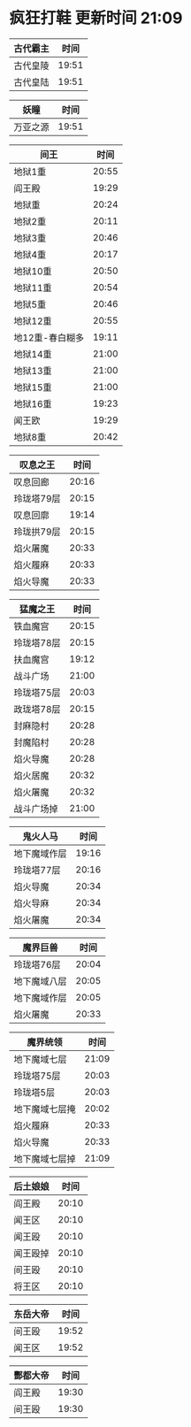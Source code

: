 # 疯狂打鞋 更新时间 21:09

| 古代霸主   | 时间    |
|--------|-------|
| 古代皇陵 | 19:51 |
| 古代皇陆 | 19:51 |

| 妖瞳   | 时间    |
|--------|-------|
| 万亚之源 | 19:51 |

| 间王   | 时间    |
|--------|-------|
| 地狱1重 | 20:55 |
| 阎王殿 | 19:29 |
| 地狱重 | 20:24 |
| 地狱2重 | 20:11 |
| 地狱3重 | 20:46 |
| 地狱4重 | 20:17 |
| 地狱10重 | 20:50 |
| 地狱11重 | 20:54 |
| 地狱5重 | 20:46 |
| 地狱12重 | 20:55 |
| 地12重-春白糊多 | 19:11 |
| 地狱14重 | 21:00 |
| 地狱13重 | 21:00 |
| 地狱15重 | 21:00 |
| 地狱16重 | 19:23 |
| 闻王欧 | 19:29 |
| 地狱8重 | 20:42 |

| 叹息之王   | 时间    |
|--------|-------|
| 叹息回廊 | 20:16 |
| 玲珑塔79层 | 20:15 |
| 叹息回廓 | 19:14 |
| 玲珑拱79层 | 20:15 |
| 焰火屠魔 | 20:33 |
| 焰火履麻 | 20:33 |
| 焰火导魔 | 20:33 |

| 猛魔之王   | 时间    |
|--------|-------|
| 铁血魔宫 | 20:15 |
| 玲珑塔78层 | 20:15 |
| 扶血魔宫 | 19:12 |
| 战斗广场 | 21:00 |
| 玲珑塔75层 | 20:03 |
| 政珑塔78层 | 20:15 |
| 封麻隐村 | 20:28 |
| 封魔陷村 | 20:28 |
| 焰火导魔 | 20:28 |
| 焰火居魔 | 20:32 |
| 焰火屠魔 | 20:32 |
| 战斗广场掉 | 21:00 |

| 鬼火人马   | 时间    |
|--------|-------|
| 地下魔域作层 | 19:16 |
| 玲珑塔77层 | 20:16 |
| 焰火导魔 | 20:34 |
| 焰火导麻 | 20:34 |
| 焰火屠魔 | 20:34 |

| 魔界巨兽   | 时间    |
|--------|-------|
| 玲珑塔76层 | 20:04 |
| 地下魔域八层 | 20:05 |
| 地下魔域作层 | 20:05 |
| 焰火屠魔 | 20:33 |

| 魔界统领   | 时间    |
|--------|-------|
| 地下魔域七层 | 21:09 |
| 玲珑塔75层 | 20:03 |
| 玲珑塔5层 | 20:03 |
| 地下魔域七层掩 | 20:02 |
| 焰火履麻 | 20:33 |
| 焰火导魔 | 20:33 |
| 地下魔域七层掉 | 21:09 |

| 后土娘娘   | 时间    |
|--------|-------|
| 阎王殿 | 20:10 |
| 闻王区 | 20:10 |
| 闻王殴 | 20:10 |
| 闻王殴掉 | 20:10 |
| 间王殴 | 20:10 |
| 将王区 | 20:10 |

| 东岳大帝   | 时间    |
|--------|-------|
| 间王殴 | 19:52 |
| 闻王区 | 19:52 |

| 酆都大帝   | 时间    |
|--------|-------|
| 阎王殿 | 19:30 |
| 间王殴 | 19:30 |